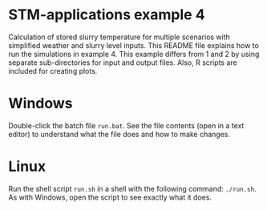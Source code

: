 # STM-applications example 4
Calculation of stored slurry temperature for multiple scenarios with simplified weather and slurry level inputs.
This README file explains how to run the simulations in example 4.
This example differs from 1 and 2 by using separate sub-directories for input and output files.
Also, R scripts are included for creating plots.

# Windows
Double-click the batch file `run.bat`.
See the file contents (open in a text editor) to understand what the file does and how to make changes.

# Linux
Run the shell script `run.sh` in a shell with the following command: `./run.sh`.
As with Windows, open the script to see exactly what it does.

